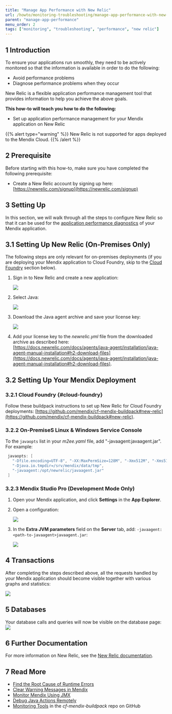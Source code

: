 ```yaml
---
title: "Manage App Performance with New Relic"
url: /howto/monitoring-troubleshooting/manage-app-performance-with-new-relic/
parent: "manage-app-performance"
menu_order: 2
tags: ["monitoring", "troubleshooting", "performance", "new relic"]
---
```


## 1 Introduction

To ensure your applications run smoothly, they need to be actively monitored so that the information is available in order to do the following:

* Avoid performance problems
* Diagnose performance problems when they occur

New Relic is a flexible application performance management tool that provides information to help you achieve the above goals.

**This how-to will teach you how to do the following:**

* Set up application performance management for your Mendix application on New Relic

{{% alert type="warning" %}}
New Relic is not supported for apps deployed to the Mendix Cloud.
{{% /alert %}}

## 2 Prerequisite

Before starting with this how-to, make sure you have completed the following prerequisite:

* Create a New Relic account by signing up here: [https://newrelic.com/signup](https://newrelic.com/signup)

## 3 Setting Up

In this section, we will walk through all the steps to configure New Relic so that it can be used for the [application performance diagnostics](/addons/apd-addon/) of your Mendix application.

## 3.1 Setting Up New Relic (On-Premises Only)

The following steps are only relevant for on-premises deployments (if you are deploying your Mendix application to Cloud Foundry, skip to the [Cloud Foundry](#cloud-foundry) section below).

1. Sign in to New Relic and create a new application:

    ![](/attachments/howto/monitoring-troubleshooting/manage-app-performance/manage-app-performance-with-new-relic/19398929.png)
2. Select Java:

    ![](/attachments/howto/monitoring-troubleshooting/manage-app-performance/manage-app-performance-with-new-relic/19398930.png)

3. Download the Java agent archive and save your license key:

     ![](/attachments/howto/monitoring-troubleshooting/manage-app-performance/manage-app-performance-with-new-relic/19398932.png)

4. Add your license key to the *newrelic.yml* file from the downloaded archive as described here: [https://docs.newrelic.com/docs/agents/java-agent/installation/java-agent-manual-installation#h2-download-files](https://docs.newrelic.com/docs/agents/java-agent/installation/java-agent-manual-installation#h2-download-files).

## 3.2 Setting Up Your Mendix Deployment

### 3.2.1 Cloud Foundry {#cloud-foundry}

Follow these buildpack instructions to set up New Relic for Cloud Foundry deployments: [https://github.com/mendix/cf-mendix-buildpack#new-relic](https://github.com/mendix/cf-mendix-buildpack#new-relic).

### 3.2.2 On-PremiseS Linux & Windows Service Console

To the `javaopts` list in your *m2ee.yaml* file, add "-javaagent:<path-to-javaagent>javaagent.jar". For example:

```java
 javaopts: [
   "-Dfile.encoding=UTF-8", "-XX:MaxPermSize=128M", "-Xmx512M", "-Xms512M",
   "-Djava.io.tmpdir=/srv/mendix/data/tmp",
   "-javaagent:/opt/newrelic/javaagent.jar"
 ]
```

### 3.2.3 Mendix Studio Pro (Development Mode Only)

1. Open your Mendix application, and click **Settings** in the **App Explorer**.

2. Open a configuration:

     ![](/attachments/howto/monitoring-troubleshooting/manage-app-performance/manage-app-performance-with-new-relic/19398903.png)

3. In the **Extra JVM parameters** field on the **Server** tab, add: `-javaagent:<path-to-javaagent>javaagent.jar`:

    ![](/attachments/howto/monitoring-troubleshooting/manage-app-performance/manage-app-performance-with-new-relic/19398904.png)

## 4 Transactions

After completing the steps described above, all the requests handled by your Mendix application should become visible together with various graphs and statistics:

![](/attachments/howto/monitoring-troubleshooting/manage-app-performance/manage-app-performance-with-new-relic/19398943.png) 

## 5 Databases

Your database calls and queries will now be visible on the database page:
![](/attachments/howto/monitoring-troubleshooting/manage-app-performance/manage-app-performance-with-new-relic/19398944.png) 

## 6 Further Documentation

For more information on New Relic, see the [New Relic documentation](https://docs.newrelic.com/).

## 7 Read More

* [Find the Root Cause of Runtime Errors](/howto/monitoring-troubleshooting/finding-the-root-cause-of-runtime-errors/)
* [Clear Warning Messages in Mendix](/howto/monitoring-troubleshooting/clear-warning-messages/)
* [Monitor Mendix Using JMX](/howto/monitoring-troubleshooting/monitoring-mendix-using-jmx/)
* [Debug Java Actions Remotely](/howto/monitoring-troubleshooting/debug-java-actions-remotely/)
* [Monitoring Tools](https://github.com/mendix/cf-mendix-buildpack#monitoring-tools) in the *cf-mendix-buildpack* repo on GitHub

